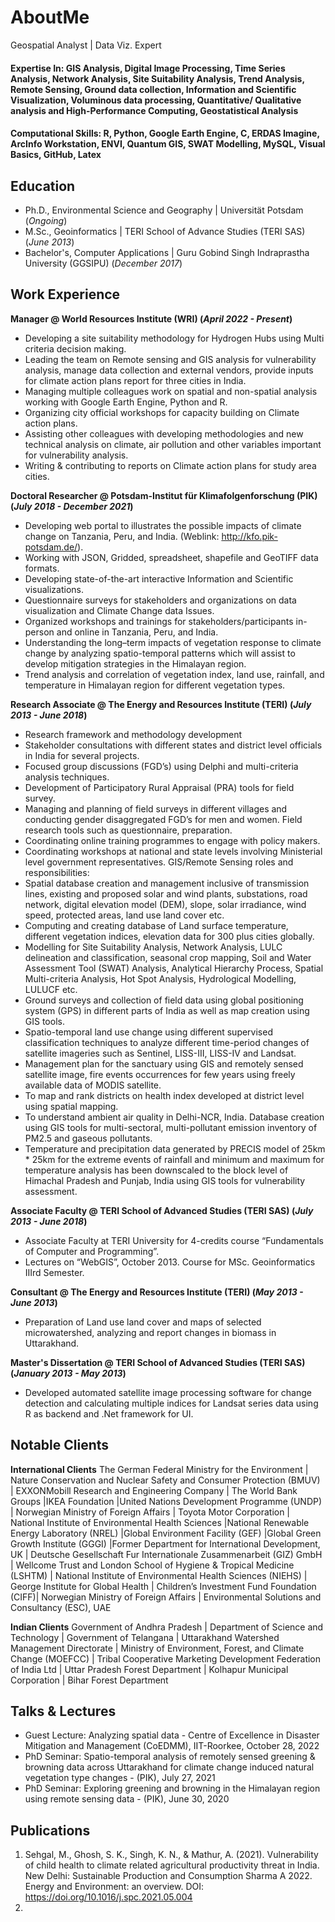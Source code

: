 # AboutMe

Geospatial Analyst | Data Viz. Expert

#### Expertise In: GIS Analysis, Digital Image Processing, Time Series Analysis, Network Analysis, Site Suitability Analysis, Trend Analysis, Remote Sensing, Ground data collection, Information and Scientific Visualization, Voluminous data processing, Quantitative/ Qualitative analysis and High-Performance Computing, Geostatistical Analysis
#### Computational Skills: R, Python, Google Earth Engine, C, ERDAS Imagine, ArcInfo Workstation, ENVI, Quantum GIS, SWAT Modelling, MySQL, Visual Basics, GitHub, Latex


## Education
- Ph.D., Environmental Science and Geography | Universität Potsdam (_Ongoing_)								       		
- M.Sc., Geoinformatics	| TERI School of Advance Studies (TERI SAS) (_June 2013_)	 			        		
- Bachelor's, Computer Applications | Guru Gobind Singh Indraprastha University (GGSIPU) (_December 2017_)

## Work Experience
**Manager @ World Resources Institute (WRI) (_April 2022 - Present_)**
- Developing a site suitability methodology for Hydrogen Hubs using Multi criteria decision making.
- Leading the team on Remote sensing and GIS analysis for vulnerability analysis, manage data collection and external vendors, provide inputs for climate action plans report
  for three cities in India.
- Managing multiple colleagues work on spatial and non-spatial analysis working with Google Earth Engine, Python and R.
- Organizing city official workshops for capacity building on Climate action plans.
- Assisting other colleagues with developing methodologies and new technical analysis on climate, air pollution and other variables important for vulnerability analysis.
- Writing & contributing to reports on Climate action plans for study area cities.


**Doctoral Researcher @ Potsdam-Institut für Klimafolgenforschung (PIK) (_July 2018 - December 2021_)**
- Developing web portal to illustrates the possible impacts of climate change on Tanzania, Peru, and India. (Weblink: http://kfo.pik-potsdam.de/).
- Working with JSON, Gridded, spreadsheet, shapefile and GeoTIFF data formats.
- Developing state-of-the-art interactive Information and Scientific visualizations.
- Questionnaire surveys for stakeholders and organizations on data visualization and Climate Change data Issues.
- Organized workshops and trainings for stakeholders/participants in-person and online in Tanzania, Peru, and India.
- Understanding the long–term impacts of vegetation response to climate change by analyzing spatio-temporal patterns which will assist to develop mitigation strategies in the
  Himalayan region.
- Trend analysis and correlation of vegetation index, land use, rainfall, and temperature in Himalayan region for different vegetation types.


**Research Associate @ The Energy and Resources Institute (TERI) (_July 2013 - June 2018_)**
- Research framework and methodology development
- Stakeholder consultations with different states and district level officials in India for several projects.
- Focused group discussions (FGD’s) using Delphi and multi-criteria analysis techniques.
- Development of Participatory Rural Appraisal (PRA) tools for field survey.
- Managing and planning of field surveys in different villages and conducting gender disaggregated FGD’s for men and women. Field research tools such as questionnaire,
  preparation.
- Coordinating online training programmes to engage with policy makers.
- Coordinating workshops at national and state levels involving Ministerial level government representatives.
  GIS/Remote Sensing roles and responsibilities:
- Spatial database creation and management inclusive of transmission lines, existing and proposed solar and wind plants, substations, road network, digital elevation model (DEM),
  slope, solar irradiance, wind speed, protected areas, land use land cover etc.
- Computing and creating database of Land surface temperature, different vegetation indices, elevation data for 300 plus cities globally.
- Modelling for Site Suitability Analysis, Network Analysis, LULC delineation and classification, seasonal crop mapping, Soil and Water Assessment Tool (SWAT) Analysis,
  Analytical Hierarchy Process, Spatial Multi-criteria Analysis, Hot Spot Analysis, Hydrological Modelling, LULUCF etc.
- Ground surveys and collection of field data using global positioning system (GPS) in different parts of India as well as map creation using GIS tools.
- Spatio-temporal land use change using different supervised classification techniques to analyze different time-period changes of satellite imageries such as Sentinel, LISS-III,
  LISS-IV and Landsat.
- Management plan for the sanctuary using GIS and remotely sensed satellite image, fire events occurrences for few years using freely available data of MODIS satellite.
- To map and rank districts on health index developed at district level using spatial mapping.
- To understand ambient air quality in Delhi-NCR, India. Database creation using GIS tools for multi-sectoral, multi-pollutant emission inventory of PM2.5 and gaseous pollutants.
- Temperature and precipitation data generated by PRECIS model of 25km * 25km for the extreme events of rainfall and minimum and maximum for temperature analysis has been
  downscaled to the block level of Himachal Pradesh and Punjab, India using GIS tools for vulnerability assessment.


**Associate Faculty @ TERI School of Advanced Studies (TERI SAS) (_July 2013 - June 2018_)**
- Associate Faculty at TERI University for 4-credits course “Fundamentals of Computer and Programming”.
- Lectures on “WebGIS”, October 2013. Course for MSc. Geoinformatics IIIrd Semester.


**Consultant @ The Energy and Resources Institute (TERI) (_May 2013 - June 2013_)**
- Preparation of Land use land cover and maps of selected microwatershed, analyzing and report changes in biomass in Uttarakhand.

**Master's Dissertation @ TERI School of Advanced Studies (TERI SAS) (_January 2013 - May 2013_)**
- Developed automated satellite image processing software for change detection and calculating multiple indices for Landsat series data using R as backend and .Net framework for UI.


## Notable Clients
**International Clients**
The German Federal Ministry for the Environment | Nature Conservation and Nuclear Safety and Consumer Protection (BMUV) | EXXONMobill Research and Engineering Company | The World Bank Groups |IKEA Foundation |United Nations Development Programme (UNDP) | Norwegian Ministry of Foreign Affairs | Toyota Motor Corporation | National Institute of Environmental Health Sciences |National Renewable Energy Laboratory (NREL) |Global Environment Facility (GEF) |Global Green Growth Institute (GGGI) |Former Department for International Development, UK | Deutsche Gesellschaft Fur Internationale Zusammenarbeit (GIZ) GmbH | Wellcome Trust and London School of Hygiene & Tropical Medicine (LSHTM) | National Institute of Environmental Health Sciences (NIEHS) | George Institute for Global Health | Children’s Investment Fund Foundation (CIFF)| Norwegian Ministry of Foreign Affairs | Environmental Solutions and Consultancy (ESC), UAE


**Indian Clients**
Government of Andhra Pradesh | Department of Science and Technology | Government of Telangana | Uttarakhand Watershed Management Directorate | Ministry of Environment, Forest, and Climate Change (MOEFCC) | Tribal Cooperative Marketing Development Federation of India Ltd | Uttar Pradesh Forest Department | Kolhapur Municipal Corporation | Bihar Forest Department


## Talks & Lectures
- Guest Lecture: Analyzing spatial data - Centre of Excellence in Disaster Mitigation and Management (CoEDMM), IIT-Roorkee, October 28, 2022
- PhD Seminar: Spatio-temporal analysis of remotely sensed greening & browning data across Uttarakhand for climate change induced natural vegetation type changes - (PIK), July 27, 2021
- PhD Seminar: Exploring greening and browning in the Himalayan region using remote sensing data - (PIK), June 30, 2020

## Publications
1. Sehgal, M., Ghosh, S. K., Singh, K. N., & Mathur, A. (2021). Vulnerability of child health to climate related agricultural productivity threat in India. New Delhi: Sustainable Production and Consumption Sharma A 2022. Energy and Environment: an overview. DOI: https://doi.org/10.1016/j.spc.2021.05.004
2. 
